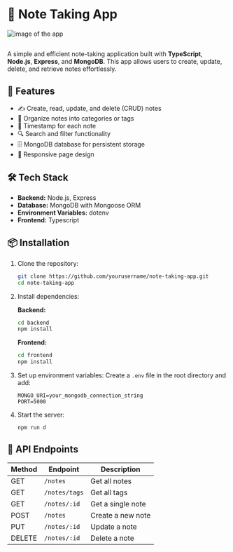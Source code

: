 # 📝 Note Taking App

![image of the app](https://github.com/user-attachments/assets/8b54edbf-6b50-40c9-bbd3-8dcb356bb1ae)


##
A simple and efficient note-taking application built with **TypeScript**, **Node.js**, **Express**, and **MongoDB**. This app allows users to create, update, delete, and retrieve notes effortlessly.

## 🚀 Features

- ✍️ Create, read, update, and delete (CRUD) notes
- 📁 Organize notes into categories or tags
- 📅 Timestamp for each note
- 🔍 Search and filter functionality
- 🗄️ MongoDB database for persistent storage
- 📱 Responsive page design

## 🛠️ Tech Stack

- **Backend:** Node.js, Express
- **Database:** MongoDB with Mongoose ORM
- **Environment Variables:** dotenv
- **Frontend:** Typescript

## 📦 Installation

1. Clone the repository:
   ```bash
   git clone https://github.com/yourusername/note-taking-app.git
   cd note-taking-app
   ```
2. Install dependencies:
   
   **Backend:** 
   ```bash
   cd backend
   npm install
   ```
    **Frontend:** 
   ```bash
   cd frontend
   npm install
   ```
4. Set up environment variables:
   Create a `.env` file in the root directory and add:
   ```env
   MONGO_URI=your_mongodb_connection_string
   PORT=5000
   ```
5. Start the server:
   ```bash
   npm run d
   ```

## 🔧 API Endpoints

| Method | Endpoint        | Description              |
|--------|----------------|--------------------------|
| GET    | `/notes`       | Get all notes            |
| GET    | `/notes/tags`  | Get all tags             |
| GET    | `/notes/:id`   | Get a single note        |
| POST   | `/notes`       | Create a new note        |
| PUT    | `/notes/:id`   | Update a note            |
| DELETE | `/notes/:id`   | Delete a note            |

